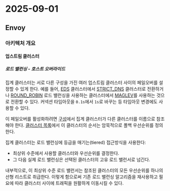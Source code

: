 # 2025-09-01

## Envoy

### 아키텍처 개요

#### 업스트림 클러스터

##### 로드 밸런싱 - 호스트 오버라이드

집계 클러스터는 서로 다른 구성을 가진 여러 업스트림 클러스터 사이의 페일오버를 설정할 수 있게 한다. 예를 들어, [EDS][arch-upstream-clusters-service-discovery-eds] 클러스터에서 [STRICT_DNS][arch-upstream-clusters-service-dicovery-strict-dns] 클러스터로 전환하거나 [ROUND_ROBIN][arch-upstream-clusters-load-balancing-supported-load-balancers-weighted-round-robin] 로드 밸런싱을 사용하는 클러스터에서 [MAGLEV][arch-upstream-clusters-load-balancing-supported-load-balancers-maglev]를 사용하는 것으로 전환할 수 있다. 커넥션 타임아웃을 `0.1s`에서 `1s`로 바꾸는 등 타임아웃 변경에도 사용할 수 있다.

이 페일오버를 활성화하려면 [구성][api-extensions-cluster-aggeregate-cluster-config]에서 집계 클러스터가 다른 클러스터를 이름으로 참조해야 한다. [클러스터 목록][api-extensions-cluster-aggeregate-cluster-config-clusters]에서 이 클러스터의 순서는 암묵적으로 폴백 우선순위를 정의한다.

집계 클러스터는 로드 밸런싱에 등급을 매기는(tiered) 접근방식을 사용한다:

* 최상위 수준에서 사용할 클러스터와 우선순위를 결정한다.
* 그 다음 실제 로드 밸런싱은 선택된 클러스터의 고유 로드 밸런서로 넘긴다.

내부적으로, 이 최상위 수준 로드 밸런서는 참조된 클러스터의 모든 우선순위를 하나의 선형 리스트로 취급한다. 이렇게 함으로써 기존 로드 밸런싱 알고리즘을 재사용하고 필요에 따라 클러스터 사이에 트래픽을 원활하게 이동시킬 수 있다.

[arch-upstream-clusters-service-discovery-eds]: https://www.envoyproxy.io/docs/envoy/latest/intro/arch_overview/upstream/service_discovery#arch-overview-service-discovery-types-eds
[arch-upstream-clusters-service-dicovery-strict-dns]: https://www.envoyproxy.io/docs/envoy/latest/intro/arch_overview/upstream/service_discovery#arch-overview-service-discovery-types-strict-dns
[arch-upstream-clusters-load-balancing-supported-load-balancers-weighted-round-robin]: https://www.envoyproxy.io/docs/envoy/latest/intro/arch_overview/upstream/load_balancing/load_balancers#arch-overview-load-balancing-types-round-robin
[arch-upstream-clusters-load-balancing-supported-load-balancers-maglev]: https://www.envoyproxy.io/docs/envoy/latest/intro/arch_overview/upstream/load_balancing/load_balancers#arch-overview-load-balancing-types-maglev
[api-extensions-cluster-aggeregate-cluster-config]: https://www.envoyproxy.io/docs/envoy/latest/api-v3/extensions/clusters/aggregate/v3/cluster.proto#envoy-v3-api-msg-extensions-clusters-aggregate-v3-clusterconfig
[api-extensions-cluster-aggeregate-cluster-config-clusters]: https://www.envoyproxy.io/docs/envoy/latest/api-v3/extensions/clusters/aggregate/v3/cluster.proto#envoy-v3-api-field-extensions-clusters-aggregate-v3-clusterconfig-clusters
